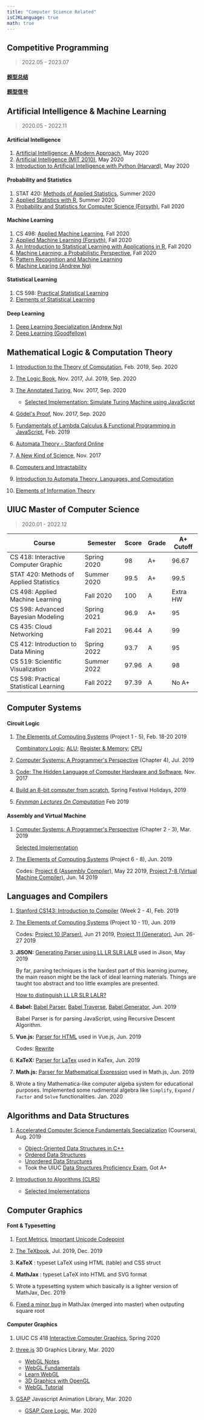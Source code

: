 ```yaml
---
title: "Computer Science Related"
isCJKLanguage: true
math: true
---
```


## Competitive Programming

> 2022.05 - 2023.07

#### [题型总结](topic)

#### [题型信号](signals)

## Artificial Intelligence & Machine Learning

> 2020.05 - 2022.11

#### Artificial Intelligence

1. [Artificial Intelligence: A Modern Approach](http://aima.cs.berkeley.edu/), May 2020
1. [Artificial Intelligence (MIT 2010)](https://ocw.mit.edu/courses/electrical-engineering-and-computer-science/6-034-artificial-intelligence-fall-2010/index.htm), May 2020
1. [Introduction to Artificial Intelligence with Python (Harvard)](https://itunes.apple.com/us/course/cs50s-introduction-to-artificial-intelligence-python/id1505432709), May 2020

#### Probability and Statistics

1. STAT 420: [Methods of Applied Statistics](https://www.coursera.org/learn/stat-420/), Summer 2020
1. [Applied Statistics with R](https://daviddalpiaz.github.io/appliedstats/), Summer 2020
1. [Probability and Statistics for Computer Science (Forsyth)](https://www.springer.com/gp/book/9783319644097), Fall 2020

#### Machine Learning

1. CS 498: [Applied Machine Learning](http://luthuli.cs.uiuc.edu/~daf/courses/AML-20-Spring/aml-home.html), Fall 2020
1. [Applied Machine Learning (Forsyth)](https://www.springer.com/gp/book/9783030181130), Fall 2020
1. [An Introduction to Statistical Learning with Applications in R](http://faculty.marshall.usc.edu/gareth-james/ISL/), Fall 2020
1. [Machine Learning: a Probabilistic Perspective](https://www.cs.ubc.ca/~murphyk/MLbook/), Fall 2020
1. [Pattern Recognition and Machine Learning](https://www.springer.com/gp/book/9780387310732)
1. [Machine Learing (Andrew Ng)](https://www.coursera.org/learn/machine-learning)

#### Statistical Learning

1. CS 598: [Practical Statistical Learning](https://publish.illinois.edu/liangf/teaching/stat-542/)
1. [Elements of Statistical Learning](https://web.stanford.edu/~hastie/ElemStatLearn/)

#### Deep Learning 

1. [Deep Learning Specialization (Andrew Ng)](https://www.coursera.org/specializations/deep-learning)
1. [Deep Learning (Goodfellow)](http://www.deeplearningbook.org/)

## Mathematical Logic & Computation Theory

1.  [Introduction to the Theory of Computation](https://www.amazon.com/Introduction-Theory-Computation-Michael-Sipser/dp/113318779X), Feb. 2019, Sep. 2020

1.  [The Logic Book](https://www.amazon.com/Merrie-Bergmann-Associated-Professor-Emeritus/dp/0078038413), Nov. 2017, Jul. 2019, Sep. 2020

1.  [The Annotated Turing](https://www.amazon.com/Annotated-Turing-Through-Historic-Computability/dp/0470229055/), Nov. 2017, Sep. 2020

    - [Selected Implementation: Simulate Turing Machine using JavaScript](https://github.com/lin/AnnotatedTuring)

1. [Gödel's Proof](https://www.amazon.com/Gödels-Proof-Ernest-Nagel/dp/0814758371/), Nov. 2017, Sep. 2020

1. [Fundamentals of Lambda Calculus & Functional Programming in JavaScript](https://www.youtube.com/watch?v=3VQ382QG-y4), Feb. 2019

1. [Automata Theory - Stanford Online](https://courses.edx.org/courses/course-v1:StanfordOnline+CSX0005+1T2020/course/)

1. [A New Kind of Science](https://www.amazon.com/New-Kind-Science-Stephen-Wolfram/dp/1579550088), Nov. 2017

1. [Computers and Intractability](https://www.amazon.com/Computers-Intractability-NP-Completeness-Mathematical-Sciences/dp/0716710455)

1. [Introduction to Automata Theory, Languages, and Computation](https://www.amazon.com/Introduction-Automata-Theory-Languages-Computation/dp/0321455363)

1. [Elements of Information Theory](https://www.amazon.com/Elements-Information-Theory-Telecommunications-Processing/dp/0471241954)


## UIUC Master of Computer Science [](https://cs.illinois.edu/academics/graduate/professional-mcs/online-master-computer-science)

> 2020.01 - 2022.12

| Course                                        | Semester        |Score |Grade |A+ Cutoff |
| --------------------------------------------- | --------------- |------|------|----------|
| CS 418: Interactive Computer Graphic          | Spring 2020     |98    | A+   |96.67     |
| STAT 420: Methods of Applied Statistics       | Summer 2020     |99.5  | A+   |99.5      |
| CS 498: Applied Machine Learning              | Fall 2020       |100   | A    |Extra HW  |
| CS 598: Advanced Bayesian Modeling            | Spring 2021     |96.9  | A+   |95        |
| CS 435: Cloud Networking                      | Fall 2021       |96.44 | A    |99        |
| CS 412: Introduction to Data Mining           | Spring 2022     |93.7  | A    |95        |
| CS 519: Scientific Visualization              | Summer 2022     |97.96 | A    |98        |
| CS 598: Practical Statistical Learning        | Fall 2022       |97.39 | A    |No A+     |

## Computer Systems

#### Circuit Logic

1. [The Elements of Computing Systems](https://www.coursera.org/learn/build-a-computer) (Project 1 - 5), Feb. 18-20 2019

    [Combinatory Logic](https://github.com/lin/nand2tetris-gates/); [ALU](https://github.com/lin/nand2tetris-alu/); [Register & Memory](https://github.com/lin/nand2tetris-memory/); [CPU](https://github.com/lin/nand2tetris-cpu/)

1.  [Computer Systems: A Programmer's Perspective](https://www.amazon.com/Computer-Systems-Programmers-Perspective-Engineering/dp/0134123832/) (Chapter 4), Jul. 2019

1. [Code: The Hidden Language of Computer Hardware and Software](https://www.amazon.com/Code-Language-Computer-Hardware-Software/dp/0735611319), Nov. 2017

1. [Build an 8-bit computer from scratch](https://www.youtube.com/watch?v=HyznrdDSSGM&list=PLowKtXNTBypGqImE405J2565dvjafglHU), Spring Festival Holidays, 2019

1. _[Feynman Lectures On Computation](https://www.amazon.com/Feynman-Lectures-Computation-Frontiers-Physics/dp/0738202967)_ Feb 2019

#### Assembly and Virtual Machine

1.  [Computer Systems: A Programmer's Perspective](https://www.amazon.com/Computer-Systems-Programmers-Perspective-Engineering/dp/0134123832/) (Chapter 2 - 3), Mar. 2019

    [Selected Implementation](https://github.com/lin/csapp)

1. [The Elements of Computing Systems](https://www.coursera.org/learn/nand2tetris2) (Project 6 - 8), Jun. 2019

    Codes: [Project 6 (Assembly Compiler)](https://github.com/lin/nand2tetris-assembly), May 22 2019,  [Project 7-8 (Virtual Machine Compiler)](https://github.com/lin/nand2tetris-vm), Jun. 14 2019

## Languages and Compilers

1. [Stanford CS143: Introduction to Compiler](https://lagunita.stanford.edu/courses/Engineering/Compilers/Fall2014/course/) (Week 2 - 4), Feb. 2019

1. [The Elements of Computing Systems](https://www.coursera.org/learn/nand2tetris2) (Project 10 - 11), Jun. 2019

    Codes: [Project 10 (Parser)](https://github.com/lin/nand2tetris-parser), Jun 21 2019, [Project 11 (Generator)](https://github.com/lin/nand2tetris-generator), Jun. 26-27 2019

1. **JISON:** [Generating Parser using LL LR SLR LALR](https://github.com/zaach/jison) used in Jison, May 2019

    By far, parsing techniques is the hardest part of this learning journey, the main reason might be the lack of ideal learning materials. Things are taught too abstract and too little examples are presented.

    [How to distinguish LL LR SLR LALR?](./mds/parsers.md)

1. **Babel:** [Babel Parser](https://github.com/babel/babel/tree/master/packages/babel-parser), [Babel Traverse](https://github.com/babel/babel/tree/master/packages/babel-traverse), [Babel Generator](https://github.com/babel/babel/tree/master/packages/babel-generator), Jun. 2019

    Babel Parser is for parsing JavaScript, using Recursive Descent Algorithm.

1. **Vue.js:** [Parser for HTML](https://github.com/vuejs/vue/) used in Vue.js, Jun. 2019

    Codes: [Rewrite](https://github.com/lin/html-parser-lite)

1. **KaTeX:** [Parser for LaTex](https://github.com/KaTeX/KaTeX) used in KaTex, Jun. 2019

1. **Math.js:** [Parser for Mathematical Expression](https://github.com/josdejong/mathjs) used in Math.js, Jun. 2019

1. Wrote a tiny Mathematica-like computer algeba system for educational purposes. Implemented some rudimental algebra like `Simplify`, `Expand` / `Factor` and `Solve` functionalities. Jan. 2020

## Algorithms and Data Structures

1. [Accelerated Computer Science Fundamentals Specialization](https://www.coursera.org/specializations/cs-fundamentals) (Coursera), Aug. 2019
    - [Object-Oriented Data Structures in C++](https://www.coursera.org/learn/cs-fundamentals-1/)
    - [Ordered Data Structures](https://www.coursera.org/learn/cs-fundamentals-2/)
    - [Unordered Data Structures](https://www.coursera.org/learn/cs-fundamentals-3/)
    - Took the UIUC [Data Structures Proficiency Exam](https://cs.illinois.edu/admissions/graduate/applications-process-requirements/data-structures-proficiency-exam), Got A+
1. [Introduction to Algorithms (CLRS)](https://www.amazon.com/Introduction-Algorithms-3rd-MIT-Press/dp/0262033844)

    - [Selected Implementations](https://github.com/lin/CLRS)
 
## Computer Graphics

#### Font & Typesetting

1. [Font Metrics](./imgs/FontMetrics.png), [Important Unicode Codepoint](./mds/unicode.md)

1. [The TeXbook](https://www.amazon.com/TeXbook-Donald-Knuth/dp/0201134489), Jul. 2019, Dec. 2019

1. **KaTeX** : typeset LaTeX using HTML (table) and CSS struct

1. **MathJax** : typeset LaTeX into HTML and SVG format

1. Wrote a typesetting system which basically is a lighter version of MathJax, Dec. 2019

1. [Fixed a minor bug](https://github.com/mathjax/MathJax-src/pull/412) in MathJax (merged into master) when outputing square root
 
#### Computer Graphics

1. UIUC CS 418 [Interactive Computer Graphics](https://www.coursera.org/learn/cs418-interactive-computer-graphics/), Spring 2020

1. [three.js](https://github.com/mrdoob/three.js/)  3D Graphics Library, Mar. 2020

    - [WebGL Notes](https://github.com/lin/webgl-notes)
    - [WebGL Fundamentals](https://webglfundamentals.org/)
    - [Learn WebGL](http://learnwebgl.brown37.net/index.html)
    - [3D Graphics with OpenGL](https://www.ntu.edu.sg/home/ehchua/programming/opengl/CG_BasicsTheory.html)
    - [WebGL Tutorial](https://youtu.be/kB0ZVUrI4Aw)
   
1. [GSAP](https://greensock.com/) Javascript Animation Library, Mar. 2020

    - [GSAP Core Logic](https://github.com/lin/gsap-light), Mar. 2020
 




